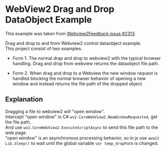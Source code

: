 # WebView2 Drag and Drop DataObject Example

This example was taken from [Webview2Feedback issue #2313](https://github.com/MicrosoftEdge/WebView2Feedback/issues/2313).

Drag and drop to and from Webview2 control dataobject example.  
This project consist of two examples.

- Form 1. The normal drap and drop to webview2 with the typical browser handling. Drag and drop from webview returns the dataobject file path.
  
- Form 2. When drag and drop to a Webview the new window request is handled blocking the normal browser behavior of opening a new window and instead returns the file path of the dropped object.
  

## Explanation

Dragging a file to webview2 will "open window".  
Intercept "open window" in C# `wv2.CoreWebView2.NewWindowRequested`, get the file path,  
And use `wv2.CoreWebView2.ExecuteScriptAsync` to send this file path to the web page.  
"open window" is an asynchronous processing behavior, so in js use `await Lib.Sleep()` to wait until the global variable `var temp_dropPath` is changed.
